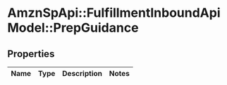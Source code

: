 # AmznSpApi::FulfillmentInboundApiModel::PrepGuidance

## Properties
Name | Type | Description | Notes
------------ | ------------- | ------------- | -------------

